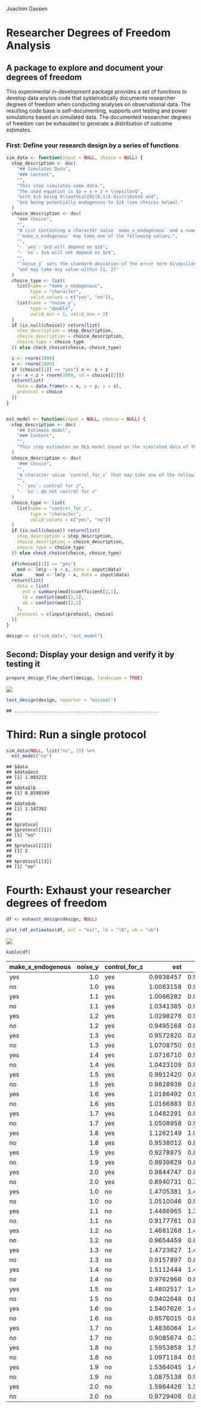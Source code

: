 Joachim Gassen

Researcher Degrees of Freedom Analysis
======================================

A package to explore and document your degrees of freedom
---------------------------------------------------------

This experimental in-development package provides a set of functions to develop data anylsis code that systematically documents researcher degrees of freedom when conducting analyses on observational data. The resulting code base is self-documenting, supports unit testing and power simulations based on simulated data. The documented researcher degrees of freedom can be exhausted to generate a distribution of outcome estimates.

### First: Define your research design by a series of functions

``` r
sim_data <- function(input = NULL, choice = NULL) {
  step_description <- doc(
    "## Simulates Data",
    "### Content",
    "",
    "This step simulates some data.",
    "The used equation is $y = x + z + \\epsilon$",
    "with $z$ being $\\mathcal{N}(0,1)$ distributed and", 
    "$x$ being potentially endogenous to $z$ (see choices below)."
  )
  choice_description <- doc(
    "### Choice",
    "",
    "A list containing a character value `make_x_endogenous` and a numerical value `noise_y`.", 
    "`make_x_endogenous` may take one of the following values:",
    "",
    "- `yes`: $x$ will depend on $z$",
    "- `no`: $x$ will not depend on $z$",
    "",
    "`noise_y` sets the standard deviation of the error term $\\epsilon$ affecting y",
    "and may take any value within [1, 2]"
  )
  choice_type <- list(
    list(name = "make_x_endogenous", 
         type = "character", 
         valid_values = c("yes", "no")),
    list(name = "noise_y", 
         type = "double", 
         valid_min = 1, valid_max = 2)
  )
  if (is.null(choice)) return(list(
    step_description = step_description,
    choice_description = choice_description,
    choice_type = choice_type
  )) else check_choice(choice, choice_type)

  z <- rnorm(1000)
  x <- rnorm(1000) 
  if (choice[[1]] == "yes") x <- x + z
  y <- x + z + rnorm(1000, sd = choice[[2]]) 
  return(list(
    data = data.frame(x = x, y = y, z = z),
    protocol = choice
  ))
}


est_model <- function(input = NULL, choice = NULL) {
  step_description <- doc(
    "## Estimate model",
    "### Content",
    "",
    "This step estimates on OLS model based on the simulated data of the last step."
  )
  choice_description <- doc(
    "### Choice",
    "",
    "A character value `control_for_z` that may take one of the following values:",
    "",
    "- `yes`: control for z",
    "- `no`: do not control for z"
  )
  choice_type <- list(
    list(name = "control_for_z", 
         type = "character", 
         valid_values = c("yes", "no"))
  )
  if (is.null(choice)) return(list(
    step_description = step_description,
    choice_description = choice_description,
    choice_type = choice_type
  )) else check_choice(choice, choice_type)

  if(choice[[1]] == "yes") 
    mod <- lm(y ~ x + z, data = input$data)
  else     mod <- lm(y ~ x, data = input$data)
  return(list(
    data = list(
      est = summary(mod)$coefficient[2,1],
      lb = confint(mod)[2,1],
      ub = confint(mod)[2,2]
    ),
    protocol = c(input$protocol, choice)
  ))  
} 

design <- c("sim_data", "est_model")
```

Second: Display your design and verify it by testing it
-------------------------------------------------------

``` r
prepare_design_flow_chart(design, landscape = TRUE)
```

![](README_files/figure-markdown_github/test_design-1.png)

``` r
test_design(design, reporter = "minimal")
```

    ## ......................................................

Third: Run a single protocol
============================

``` r
sim_data(NULL, list("no", 2)) %>%
  est_model("no")
```

    ## $data
    ## $data$est
    ## [1] 1.003213
    ## 
    ## $data$lb
    ## [1] 0.8590349
    ## 
    ## $data$ub
    ## [1] 1.147392
    ## 
    ## 
    ## $protocol
    ## $protocol[[1]]
    ## [1] "no"
    ## 
    ## $protocol[[2]]
    ## [1] 2
    ## 
    ## $protocol[[3]]
    ## [1] "no"

Fourth: Exhaust your researcher degrees of freedom
==================================================

``` r
df <- exhaust_design(design, NULL) 
```

``` r
plot_rdf_estimates(df, est = "est", lb = "lb", ub = "ub")
```

![](README_files/figure-markdown_github/display_rdf-1.png)

``` r
kable(df)
```

| make\_x\_endogenous |  noise\_y| control\_for\_z |        est|         lb|        ub|
|:--------------------|---------:|:----------------|----------:|----------:|---------:|
| yes                 |       1.0| yes             |  0.9938457|  0.9300187|  1.057673|
| no                  |       1.0| yes             |  1.0063158|  0.9420225|  1.070609|
| yes                 |       1.1| yes             |  1.0066282|  0.9403908|  1.072866|
| no                  |       1.1| yes             |  1.0341385|  0.9675916|  1.100685|
| yes                 |       1.2| yes             |  1.0298276|  0.9534443|  1.106211|
| no                  |       1.2| yes             |  0.9495168|  0.8766786|  1.022355|
| yes                 |       1.3| yes             |  0.9572820|  0.8775360|  1.037028|
| no                  |       1.3| yes             |  1.0708750|  0.9948200|  1.146930|
| yes                 |       1.4| yes             |  1.0716710|  0.9823343|  1.161008|
| no                  |       1.4| yes             |  1.0423109|  0.9571270|  1.127495|
| yes                 |       1.5| yes             |  0.9912420|  0.8993050|  1.083179|
| no                  |       1.5| yes             |  0.9828939|  0.8929733|  1.072815|
| yes                 |       1.6| yes             |  1.0186492|  0.9222817|  1.115017|
| no                  |       1.6| yes             |  1.0166883|  0.9203140|  1.113063|
| yes                 |       1.7| yes             |  1.0482291|  0.9435789|  1.152879|
| no                  |       1.7| yes             |  1.0508958|  0.9431385|  1.158653|
| yes                 |       1.8| yes             |  1.1262149|  1.0106731|  1.241757|
| no                  |       1.8| yes             |  0.9538012|  0.8488329|  1.058769|
| yes                 |       1.9| yes             |  0.9278975|  0.8063315|  1.049464|
| no                  |       1.9| yes             |  0.9939829|  0.8727362|  1.115230|
| yes                 |       2.0| yes             |  0.9844747|  0.8570688|  1.111881|
| no                  |       2.0| yes             |  0.8940731|  0.7730708|  1.015075|
| yes                 |       1.0| no              |  1.4705381|  1.4150559|  1.526020|
| no                  |       1.0| no              |  1.0510046|  0.9620269|  1.139982|
| yes                 |       1.1| no              |  1.4486965|  1.3896248|  1.507768|
| no                  |       1.1| no              |  0.9177761|  0.8272609|  1.008291|
| yes                 |       1.2| no              |  1.4681268|  1.4062359|  1.530018|
| no                  |       1.2| no              |  0.9654459|  0.8705654|  1.060326|
| yes                 |       1.3| no              |  1.4723627|  1.4067055|  1.538020|
| no                  |       1.3| no              |  0.9157897|  0.8107788|  1.020801|
| yes                 |       1.4| no              |  1.5112444|  1.4415575|  1.580931|
| no                  |       1.4| no              |  0.9762966|  0.8747530|  1.077840|
| yes                 |       1.5| no              |  1.4802517|  1.4056005|  1.554903|
| no                  |       1.5| no              |  0.9402648|  0.8342032|  1.046326|
| yes                 |       1.6| no              |  1.5407626|  1.4601397|  1.621385|
| no                  |       1.6| no              |  0.9576015|  0.8427788|  1.072424|
| yes                 |       1.7| no              |  1.4836064|  1.4038871|  1.563326|
| no                  |       1.7| no              |  0.9085674|  0.7852228|  1.031912|
| yes                 |       1.8| no              |  1.5953858|  1.5119380|  1.678834|
| no                  |       1.8| no              |  1.0971184|  0.9732387|  1.220998|
| yes                 |       1.9| no              |  1.5364045|  1.4473557|  1.625453|
| no                  |       1.9| no              |  1.0875138|  0.9505899|  1.224438|
| yes                 |       2.0| no              |  1.5964426|  1.5000226|  1.692863|
| no                  |       2.0| no              |  0.9729406|  0.8315836|  1.114298|
